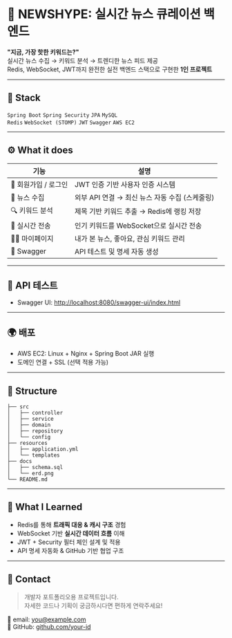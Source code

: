 
# 📰 NEWSHYPE: 실시간 뉴스 큐레이션 백엔드

**"지금, 가장 핫한 키워드는?"**  
실시간 뉴스 수집 → 키워드 분석 → 트렌디한 뉴스 피드 제공  
Redis, WebSocket, JWT까지 완전한 실전 백엔드 스택으로 구현한 **1인 프로젝트**

---

## 🔧 Stack

`Spring Boot` `Spring Security` `JPA` `MySQL`  
`Redis` `WebSocket (STOMP)` `JWT` `Swagger` `AWS EC2`

---

## ⚙️ What it does

| 기능 | 설명 |
|------|------|
| 🔐 회원가입 / 로그인 | JWT 인증 기반 사용자 인증 시스템 |
| 📰 뉴스 수집 | 외부 API 연결 → 최신 뉴스 자동 수집 (스케줄링) |
| 🔍 키워드 분석 | 제목 기반 키워드 추출 → Redis에 랭킹 저장 |
| 🚀 실시간 전송 | 인기 키워드를 WebSocket으로 실시간 전송 |
| 🧑‍💻 마이페이지 | 내가 본 뉴스, 좋아요, 관심 키워드 관리 |
| 📄 Swagger | API 테스트 및 명세 자동 생성 |

---

## 🧪 API 테스트

- Swagger UI: [http://localhost:8080/swagger-ui/index.html](http://localhost:8080/swagger-ui/index.html)

---

## 🌍 배포

- AWS EC2: Linux + Nginx + Spring Boot JAR 실행
- 도메인 연결 + SSL (선택 적용 가능)

---

## 📁 Structure

```
├── src
│   ├── controller
│   ├── service
│   ├── domain
│   ├── repository
│   └── config
├── resources
│   ├── application.yml
│   └── templates
├── docs
│   ├── schema.sql
│   └── erd.png
└── README.md
```

---

## 🧠 What I Learned

- Redis를 통해 **트래픽 대응 & 캐시 구조** 경험
- WebSocket 기반 **실시간 데이터 흐름** 이해
- JWT + Security 필터 체인 설계 및 적용
- API 명세 자동화 & GitHub 기반 협업 구조

---

## 💬 Contact

> 개발자 포트폴리오용 프로젝트입니다.  
> 자세한 코드나 기획이 궁금하시다면 편하게 연락주세요!

📧 email: you@example.com  
📌 GitHub: [github.com/your-id](https://github.com/your-id)
